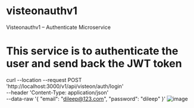 # visteonauthv1


Visteonauthv1 – Authenticate Microservice

# This service is to authenticate the user and send back the JWT token


curl --location --request POST 'http://localhost:3000/v1/api/visteon/auth/login' \
--header 'Content-Type: application/json' \
--data-raw '{
    "email": "dileep@123.com",
    "password": "dileep"
}'
![image](https://user-images.githubusercontent.com/98578797/151507709-af0d1c65-0848-4aea-895e-3a39f52e2983.png)
